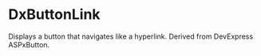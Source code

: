 DxButtonLink
============

Displays a button that navigates like a hyperlink. Derived from DevExpress ASPxButton.
